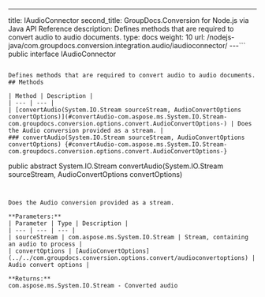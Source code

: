 ---
title: IAudioConnector
second_title: GroupDocs.Conversion for Node.js via Java API Reference
description: Defines methods that are required to convert audio to audio documents.
type: docs
weight: 10
url: /nodejs-java/com.groupdocs.conversion.integration.audio/iaudioconnector/
---```
public interface IAudioConnector
```

Defines methods that are required to convert audio to audio documents.
## Methods

| Method | Description |
| --- | --- |
| [convertAudio(System.IO.Stream sourceStream, AudioConvertOptions convertOptions)](#convertAudio-com.aspose.ms.System.IO.Stream-com.groupdocs.conversion.options.convert.AudioConvertOptions-) | Does the Audio conversion provided as a stream. |
### convertAudio(System.IO.Stream sourceStream, AudioConvertOptions convertOptions) {#convertAudio-com.aspose.ms.System.IO.Stream-com.groupdocs.conversion.options.convert.AudioConvertOptions-}
```
public abstract System.IO.Stream convertAudio(System.IO.Stream sourceStream, AudioConvertOptions convertOptions)
```


Does the Audio conversion provided as a stream.

**Parameters:**
| Parameter | Type | Description |
| --- | --- | --- |
| sourceStream | com.aspose.ms.System.IO.Stream | Stream, containing an audio to process |
| convertOptions | [AudioConvertOptions](../../com.groupdocs.conversion.options.convert/audioconvertoptions) | Audio convert options |

**Returns:**
com.aspose.ms.System.IO.Stream - Converted audio
